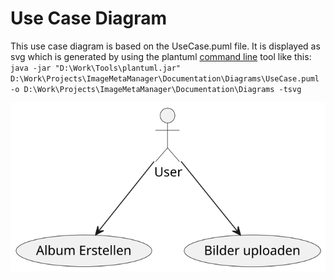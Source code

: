 # Use Case Diagram


This use case diagram is based on the UseCase.puml file. It is displayed as svg which is generated by using the plantuml [command line](https://plantuml.com/command-line) tool like this: 
`java -jar "D:\Work\Tools\plantuml.jar" D:\Work\Projects\ImageMetaManager\Documentation\Diagrams\UseCase.puml -o D:\Work\Projects\ImageMetaManager\Documentation\Diagrams -tsvg` 

![UseCaseDiagram](Diagrams/useCaseDiagram.svg)
